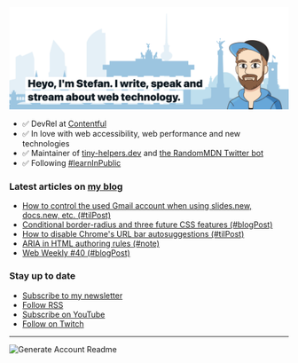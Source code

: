 <img alt="Heyo, I'm Stefan. I write and speak about web technology." src="https://raw.githubusercontent.com/stefanjudis/stefanjudis/main/screenshot.png">

- ✅ DevRel at [Contentful](https://www.contentful.com)
- ✅ In love with web accessibility, web performance and new technologies
- ✅ Maintainer of [tiny-helpers.dev](https://tiny-helpers.dev) and [the RandomMDN Twitter bot](https://twitter.com/randomMDN)
- ✅ Following [#learnInPublic](https://www.stefanjudis.com/today-i-learned/)
### Latest articles on [my blog](https://www.stefanjudis.com)

<!-- BLOG-POST-LIST:START -->
- [How to control the used Gmail account when using slides.new, docs.new, etc. (#tilPost)](https://www.stefanjudis.com/today-i-learned/how-to-control-the-used-gmail-account-when-using-slides-new-docs-new-etc/)
- [Conditional border-radius and three future CSS features (#blogPost)](https://www.stefanjudis.com/blog/conditional-border-radius-and-three-future-css-features/)
- [How to disable Chrome's URL bar autosuggestions (#tilPost)](https://www.stefanjudis.com/today-i-learned/how-to-disable-chromes-url-autosuggestions/)
- [ARIA in HTML authoring rules (#note)](https://www.stefanjudis.com/notes/aria-in-html-authoring-rules/)
- [Web Weekly #40 (#blogPost)](https://www.stefanjudis.com/blog/web-weekly-40/)
<!-- BLOG-POST-LIST:END -->

### Stay up to date

- [Subscribe to my newsletter](https://www.stefanjudis.com/newsletter/)
- [Follow RSS](https://www.stefanjudis.com/feeds/)
- [Subscribe on YouTube](https://youtube.com/c/stefanjudis)
- [Follow on Twitch](https://www.twitch.tv/stefanjudis)

---

![Generate Account Readme](https://github.com/stefanjudis/stefanjudis/workflows/Generate%20Account%20Readme/badge.svg)
